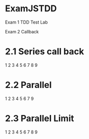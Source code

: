 # ExamJSTDD

Exam 1 TDD Test Lab

Exam 2 Callback

# 2.1 Series call back

1
2
3
4
5
6
7
8
9

# 2.2 Parallel

1 2 3 4 5 6 7 9

# 2.3 Parallel Limit

1 2 3
4 5 6
7 8 9
